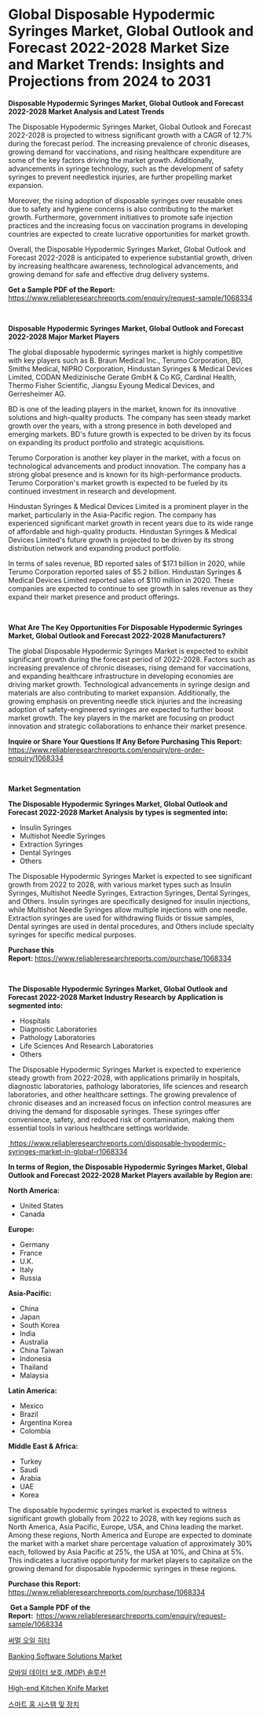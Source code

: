 <p><h1>Global Disposable Hypodermic Syringes Market, Global Outlook and Forecast 2022-2028 Market Size and Market Trends: Insights and Projections from 2024 to 2031</h1></p><p><strong>Disposable Hypodermic Syringes Market, Global Outlook and Forecast 2022-2028 Market Analysis and Latest Trends</strong></p>
<p><p>The Disposable Hypodermic Syringes Market, Global Outlook and Forecast 2022-2028 is projected to witness significant growth with a CAGR of 12.7% during the forecast period. The increasing prevalence of chronic diseases, growing demand for vaccinations, and rising healthcare expenditure are some of the key factors driving the market growth. Additionally, advancements in syringe technology, such as the development of safety syringes to prevent needlestick injuries, are further propelling market expansion.</p><p>Moreover, the rising adoption of disposable syringes over reusable ones due to safety and hygiene concerns is also contributing to the market growth. Furthermore, government initiatives to promote safe injection practices and the increasing focus on vaccination programs in developing countries are expected to create lucrative opportunities for market growth.</p><p>Overall, the Disposable Hypodermic Syringes Market, Global Outlook and Forecast 2022-2028 is anticipated to experience substantial growth, driven by increasing healthcare awareness, technological advancements, and growing demand for safe and effective drug delivery systems.</p></p>
<p><strong>Get a Sample PDF of the Report:&nbsp;</strong> <a href="https://www.reliableresearchreports.com/enquiry/request-sample/1068334">https://www.reliableresearchreports.com/enquiry/request-sample/1068334</a></p>
<p>&nbsp;</p>
<p><strong>Disposable Hypodermic Syringes Market, Global Outlook and Forecast 2022-2028 Major Market Players</strong></p>
<p><p>The global disposable hypodermic syringes market is highly competitive with key players such as B. Braun Medical Inc., Terumo Corporation, BD, Smiths Medical, NIPRO Corporation, Hindustan Syringes & Medical Devices Limited, CODAN Medizinische Gerate GmbH & Co KG, Cardinal Health, Thermo Fisher Scientific, Jiangsu Eyoung Medical Devices, and Gerresheimer AG.</p><p>BD is one of the leading players in the market, known for its innovative solutions and high-quality products. The company has seen steady market growth over the years, with a strong presence in both developed and emerging markets. BD's future growth is expected to be driven by its focus on expanding its product portfolio and strategic acquisitions.</p><p>Terumo Corporation is another key player in the market, with a focus on technological advancements and product innovation. The company has a strong global presence and is known for its high-performance products. Terumo Corporation's market growth is expected to be fueled by its continued investment in research and development.</p><p>Hindustan Syringes & Medical Devices Limited is a prominent player in the market, particularly in the Asia-Pacific region. The company has experienced significant market growth in recent years due to its wide range of affordable and high-quality products. Hindustan Syringes & Medical Devices Limited's future growth is projected to be driven by its strong distribution network and expanding product portfolio.</p><p>In terms of sales revenue, BD reported sales of $17.1 billion in 2020, while Terumo Corporation reported sales of $5.2 billion. Hindustan Syringes & Medical Devices Limited reported sales of $110 million in 2020. These companies are expected to continue to see growth in sales revenue as they expand their market presence and product offerings.</p></p>
<p>&nbsp;</p>
<p><strong>What Are The Key Opportunities For Disposable Hypodermic Syringes Market, Global Outlook and Forecast 2022-2028 Manufacturers?</strong></p>
<p><p>The global Disposable Hypodermic Syringes Market is expected to exhibit significant growth during the forecast period of 2022-2028. Factors such as increasing prevalence of chronic diseases, rising demand for vaccinations, and expanding healthcare infrastructure in developing economies are driving market growth. Technological advancements in syringe design and materials are also contributing to market expansion. Additionally, the growing emphasis on preventing needle stick injuries and the increasing adoption of safety-engineered syringes are expected to further boost market growth. The key players in the market are focusing on product innovation and strategic collaborations to enhance their market presence.</p></p>
<p><strong>Inquire or Share Your Questions If Any Before Purchasing This Report:</strong> <a href="https://www.reliableresearchreports.com/enquiry/pre-order-enquiry/1068334">https://www.reliableresearchreports.com/enquiry/pre-order-enquiry/1068334</a></p>
<p>&nbsp;</p>
<p><strong>Market Segmentation</strong></p>
<p><strong>The Disposable Hypodermic Syringes Market, Global Outlook and Forecast 2022-2028 Market Analysis by types is segmented into:</strong></p>
<p><ul><li>Insulin Syringes</li><li>Multishot Needle Syringes</li><li>Extraction Syringes</li><li>Dental Syringes</li><li>Others</li></ul></p>
<p><p>The Disposable Hypodermic Syringes Market is expected to see significant growth from 2022 to 2028, with various market types such as Insulin Syringes, Multishot Needle Syringes, Extraction Syringes, Dental Syringes, and Others. Insulin syringes are specifically designed for insulin injections, while Multishot Needle Syringes allow multiple injections with one needle. Extraction syringes are used for withdrawing fluids or tissue samples, Dental syringes are used in dental procedures, and Others include specialty syringes for specific medical purposes.</p></p>
<p><strong>Purchase this Report:&nbsp;</strong><a href="https://www.reliableresearchreports.com/purchase/1068334">https://www.reliableresearchreports.com/purchase/1068334</a></p>
<p>&nbsp;</p>
<p><strong>The Disposable Hypodermic Syringes Market, Global Outlook and Forecast 2022-2028 Market Industry Research by Application is segmented into:</strong></p>
<p><ul><li>Hospitals</li><li>Diagnostic Laboratories</li><li>Pathology Laboratories</li><li>Life Sciences And Research Laboratories</li><li>Others</li></ul></p>
<p><p>The Disposable Hypodermic Syringes Market is expected to experience steady growth from 2022-2028, with applications primarily in hospitals, diagnostic laboratories, pathology laboratories, life sciences and research laboratories, and other healthcare settings. The growing prevalence of chronic diseases and an increased focus on infection control measures are driving the demand for disposable syringes. These syringes offer convenience, safety, and reduced risk of contamination, making them essential tools in various healthcare settings worldwide.</p></p>
<p><a href="https://www.reliableresearchreports.com/disposable-hypodermic-syringes-market-in-global-r1068334">&nbsp;https://www.reliableresearchreports.com/disposable-hypodermic-syringes-market-in-global-r1068334</a></p>
<p><strong>In terms of Region, the Disposable Hypodermic Syringes Market, Global Outlook and Forecast 2022-2028 Market Players available by Region are:</strong></p>
<p>
    <p> <strong> North America: </strong>
        <ul>
            <li>United States</li>
            <li>Canada</li>
        </ul>
        </p> 
    <p> <strong> Europe: </strong>
        <ul>
            <li>Germany</li>
            <li>France</li>
            <li>U.K.</li>
            <li>Italy</li>
            <li>Russia</li>
        </ul>
        </p> 
    <p> <strong> Asia-Pacific: </strong>
        <ul>
            <li>China</li>
            <li>Japan</li>
            <li>South Korea</li>
            <li>India</li>
            <li>Australia</li>
            <li>China Taiwan</li>
            <li>Indonesia</li>
            <li>Thailand</li>
            <li>Malaysia</li>
        </ul>
        </p> 
    <p> <strong> Latin America: </strong>
        <ul>
            <li>Mexico</li>
            <li>Brazil</li>
            <li>Argentina Korea</li>
            <li>Colombia</li>
        </ul>
        </p> 
    <p> <strong> Middle East & Africa: </strong>
        <ul>
            <li>Turkey</li>
            <li>Saudi</li>
            <li>Arabia</li>
            <li>UAE</li>
            <li>Korea</li>
        </ul>
    </p>
    </p>
<p><p>The disposable hypodermic syringes market is expected to witness significant growth globally from 2022 to 2028, with key regions such as North America, Asia Pacific, Europe, USA, and China leading the market. Among these regions, North America and Europe are expected to dominate the market with a market share percentage valuation of approximately 30% each, followed by Asia Pacific at 25%, the USA at 10%, and China at 5%. This indicates a lucrative opportunity for market players to capitalize on the growing demand for disposable hypodermic syringes in these regions.</p></p>
<p><strong>Purchase this Report: </strong><a href="https://www.reliableresearchreports.com/purchase/1068334">https://www.reliableresearchreports.com/purchase/1068334</a></p>
<p>&nbsp;<strong>Get a Sample PDF of the Report:&nbsp;&nbsp;</strong><a href="https://www.reliableresearchreports.com/enquiry/request-sample/1068334">https://www.reliableresearchreports.com/enquiry/request-sample/1068334</a></p>
<p><strong></strong></p>
<p><p><a href="https://github.com/EthaWolf/Market-Research-Report-List-1/blob/main/781905278915.md">써멀 오일 히터</a></p><p><a href="https://www.linkedin.com/pulse/banking-software-solutions-market-research-report-its-history-wiz0e">Banking Software Solutions Market</a></p><p><a href="https://medium.com/@sophieinleeds/%EB%AA%A8%EB%B0%94%EC%9D%BC-%EB%8D%B0%EC%9D%B4%ED%84%B0-%EB%B3%B4%ED%98%B8-mdp-%EC%86%94%EB%A3%A8%EC%85%98-%EC%8B%9C%EC%9E%A5-%EC%A0%84%EB%A7%9D-%EC%82%B0%EC%97%85-%EA%B0%9C%EC%9A%94-%EB%B0%8F-%EC%98%88%EC%B8%A1-2024%EB%85%84%EB%B6%80%ED%84%B0-2031%EB%85%84%EA%B9%8C%EC%A7%80-805da55d0803">모바일 데이터 보호 (MDP) 솔루션</a></p><p><a href="https://issuu.com/reportprime-2/docs/high-end-kitchen-knife-market-size-2030.pptx">High-end Kitchen Knife Market</a></p><p><a href="https://medium.com/@fredajerde/%EC%8A%A4%EB%A7%88%ED%8A%B8-%ED%99%88-%EC%8B%9C%EC%8A%A4%ED%85%9C-%EB%B0%8F-%EA%B8%B0%EA%B8%B0-%EC%8B%9C%EC%9E%A5-%EA%B2%BD%EC%9F%81-%EB%B6%84%EC%84%9D-%EC%8B%9C%EC%9E%A5-%EB%8F%99%ED%96%A5-%EB%B0%8F-2031%EB%85%84%EA%B9%8C%EC%A7%80%EC%9D%98-%EC%98%88%EC%B8%A1-c18e2f757b3d">스마트 홈 시스템 및 장치</a></p></p>